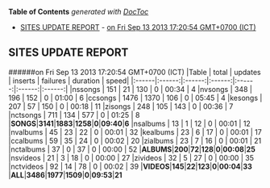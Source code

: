 **Table of Contents**  *generated with [DocToc](http://doctoc.herokuapp.com/)*

- [SITES UPDATE REPORT](#sites-update-report)
				- [on Fri Sep 13 2013 17:20:54 GMT+0700 (ICT)](#on-fri-sep-13-2013-172054-gmt+0700-ict)

## SITES UPDATE REPORT

######on Fri Sep 13 2013 17:20:54 GMT+0700 (ICT)
|Table | total | updates | inserts | failures | duration | speed|
|:------|:------:|:------:|:------:|:------:|:------:|:------:|
|nssongs | 151 | 21 | 130 | 0 | 00:34 | 4
|nvsongs | 348 | 196 | 152 | 0 | 01:00 | 6
|ccsongs | 1476 | 1370 | 106 | 0 | 05:45 | 4
|kesongs | 207 | 57 | 150 | 0 | 00:18 | 11
|zisongs | 248 | 105 | 143 | 0 | 00:36 | 7
|nctsongs | 711 | 134 | 577 | 0 | 01:25 | 8
|**SONGS**|**3141**|**1883**|**1258**|**0**|**09:40**|**6**
|nsalbums | 13 | 1 | 12 | 0 | 00:01 | 12
|nvalbums | 45 | 23 | 22 | 0 | 00:01 | 32
|kealbums | 23 | 6 | 17 | 0 | 00:01 | 17
|ccalbums | 59 | 35 | 24 | 0 | 00:02 | 20
|zialbums | 23 | 7 | 16 | 0 | 00:01 | 21
|nctalbums | 37 | 0 | 37 | 0 | 00:00 | 52
|**ALBUMS**|**200**|**72**|**128**|**0**|**00:08**|**25**
|nsvideos | 21 | 3 | 18 | 0 | 00:00 | 27
|zivideos | 32 | 5 | 27 | 0 | 00:00 | 35
|nctvideos | 92 | 14 | 78 | 0 | 00:02 | 39
|**VIDEOS**|**145**|**22**|**123**|**0**|**00:04**|**33**
|**ALL**|**3486**|**1977**|**1509**|**0**|**09:53**|**21**

